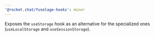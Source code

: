 ```yaml
---
'@rocket.chat/fuselage-hooks': minor
---
```


Exposes the `useStorage` hook as an alternative for the specialized ones (`useLocalStorage` and `useSessionStorage`).
